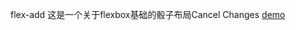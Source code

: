  flex-add
这是一个关于flexbox基础的骰子布局Cancel Changes
 [demo](https://artoriapendragon-seiba.github.io/HellowWorld/build/index.html)  
